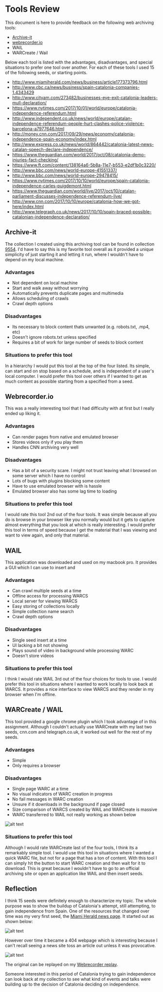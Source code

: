 # Tools Review

This document is here to provide feedback on the following web archiving tools:
- [Archive-it](https://archive-it.org/collections/9554)
- [webrecorder.io](https://webrecorder.io/grantat/catalonia-independence)
- WAIL
- WARCreate / Wail

Below each tool is listed with the advantages, disadvantages, and special situations to prefer one tool over another. For each of these tools I used 15 of the following seeds, or starting points.

- http://www.miamiherald.com/news/business/article177373796.html
- http://www.cbc.ca/news/business/spain-catalonia-companies-1.4343429
- http://www.cityam.com/273482/businesses-eye-exit-catalonia-leaders-mull-declaration/
- https://www.nytimes.com/2017/10/01/world/europe/catalonia-independence-referendum.html
- http://www.independent.co.uk/news/world/europe/catalan-independence-referendum-people-hurt-clashes-police-violence-barcelona-a7977646.html
- http://money.cnn.com/2017/09/29/news/economy/catalonia-independence-spain-economy/index.html
- http://www.express.co.uk/news/world/864442/catalonia-latest-news-catalan-speech-declare-independence/
- https://www.theguardian.com/world/2017/oct/08/catalonia-demo-injuries-fact-checking/
- https://www.ft.com/content/138164a6-5b8a-11e7-b553-e2df1b0c3220/
- http://www.bbc.com/news/world-europe-41551337/
- http://www.bbc.com/news/world-europe-29478415/
- https://www.nytimes.com/2017/10/10/world/europe/spain-catalonia-independence-carles-puigdemont.html
- https://www.theguardian.com/world/live/2017/oct/10/catalan-parliament-discusses-independence-referendum-live/
- http://www.cnn.com/2017/10/10/europe/catalonia-how-we-got-here/index.html
- http://www.telegraph.co.uk/news/2017/10/10/spain-braced-possible-catalonian-independence-declaration/


## Archive-it

The collection I created using this archiving tool can be found in collection [9554](https://archive-it.org/collections/9554).
I'd have to say this is my favorite tool overall as it provided a unique simplicity of just starting it and letting it run, where I wouldn't have to depend on my local machine.

### Advantages

- Not dependent on local machine
- Start and walk away without worrying
- Automatically prevents duplicate pages and multimedia
- Allows scheduling of crawls
- Crawl depth options

### Disadvantages

- Its necessary to block content thats unwanted (e.g. robots.txt, .mp4, etc)
- Doesn't ignore robots.txt unless specified
- Requires a bit of work for large number of seeds to block content

### Situations to prefer this tool

In a hierarchy I would put this tool at the top of the four listed.
Its simple, can start and on stop based on a schedule, and is independent of a user's local computer. I would prefer this tool over others if I wanted to get as much content as possible starting from a specified from a seed.


## Webrecorder.io

This was a really interesting tool that I had difficulty with at first but I really ended up liking it.

### Advantages

- Can render pages from native and emulated browser
- Stores videos only if you play them
- Handles CNN archiving very well

### Disadvantages

- Has a bit of a security scare. I might not trust leaving what I browsed on some server which I have no control
- Lots of bugs with plugins blocking some content
- Have to use emulated browser with is hassle
- Emulated browser also has some lag time to loading

### Situations to prefer this tool

I would rate this tool 2nd out of the four tools. It was simple because all you do is browse in your browser like you normally would but it gets to capture almost everything that you look at which is really interesting.
I would prefer this tool in terms of speed because I get the material that I was viewing and want to view again, and only that material.


## WAIL

This application was downloaded and used on my macbook pro.
It provides a GUI which I can use to insert and

### Advantages

- Can crawl multiple seeds at a time
- Offline access for processing WARCS
- Local server for viewing WARCS
- Easy storing of collections locally
- Simple collection name search
- Crawl depth options

### Disadvantages

- Single seed insert at a time
- UI lacking a bit not showing
- Plays sound of video in background while processing WARC
- Doesn't store videos

### Situations to prefer this tool

I think I would rate WAIL 3rd out of the four choices for tools to use.
I would prefer this tool in situations where I wanted to work locally to look back at WARCS.
It provides a nice interface to view WARCS and they render in my browser when I'm offline.


## WARCreate / WAIL

This tool provided a google chrome plugin which I took advantage of in this assignment.
Although I couldn't actually use WARCreate with my last two seeds, cnn.com and telegraph.co.uk, it worked out well for the rest of my seeds.

### Advantages

- Simple
- Only requires a browser

### Disadvantages

- Single page WARC at a time
- No visual indicators of WARC creation in progress
- No fail messages in WARC creation
- Unsure if it downloads in the background if page closed
- Size comparison of WARCS created by WAIL and WARCreate is massive
- WARC transferred to WAIL not really working as shown below

![alt text](./images/warcreate_warc_error.png)

### Situations to prefer this tool

Although I would rate WARCreate last of the four tools, I think its a remarkably simple tool.
I would use this tool in situations where I wanted a quick WARC file, but not for a page that has a ton of content.
With this tool I can simply hit the button to start WARC creation and then wait for it to download.
This is great because I wouldn't have to go to an official archiving site or open an application like WAIL and then insert seeds.


## Reflection

I think 15 seeds were definitely enough to characterize my topic.
The whole purpose was to show the buildup of Catalonia's attempt, still attempting, to gain independence from Spain.
One of the resources that changed over time was my very first seed, the [Miami Herald news page](http://www.miamiherald.com/news/business/article177373796.html).
It started out as shown below:

![alt text](./images/miami_herald.png)

However over time it became a 404 webpage which is interesting because I can't recall seeing a news site toss an article out unless it was provocative.

![alt text](./images/miami_herald404.png)

The original can be replayed on my [Webrecorder replay](https://webrecorder.io/grantat/catalonia-independence/20171010161134/http://www.miamiherald.com/news/business/article177373796.html).

Someone interested in this period of Catalonia trying to gain independence can look back at my collection to see what kind of events and talks were building up to the decision of Catalonia deciding on independence.
